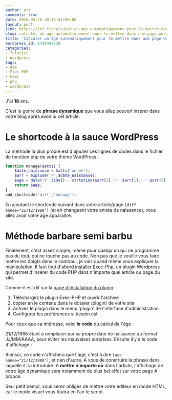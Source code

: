 ```yaml
---
author: art
comments: true
date: 2010-03-26 20:42:41+00:00
layout: post
link: https://irz.fr/calculer-un-age-automatiquement-pour-le-mettre-dans-une-page-wordpress/
slug: calculer-un-age-automatiquement-pour-le-mettre-dans-une-page-wordpress
title: 'Calculer un âge automatiquement pour le mettre dans une page wordpress '
wordpress_id: 1438447530
categories:
- Tutoriel
- Wordpress
tags:
- âge
- Exec-PHP
- html
- php
- wordpress
---
```


J'ai **18** ans.

C'est le genre de **phrase dynamique** que vous allez pouvoir insérer dans votre blog après avoir lu cet article.


# Le shortcode à la sauce WordPress


La méthode la plus propre est d'ajouter ces lignes de codes dans le fichier de fonction php de votre thème WordPress :



```php    
function monage($atts) {
	$date_naissance = $atts['annee'];
	$arr = explode('/',$date_naissance);
	$age = date('Y',time() - strtotime($arr[2].'-'.$arr[1].'-'.$arr[0])) - 1970;
	return $age;
}
add_shortcode('diff','monage');
```    



En ajoutant le shortcode suivant dans votre article/page `[diff annee="21/12/1988"]` (et en changeant votre année de naissance), vous allez avoir votre âge apparaître.



# Méthode barbare semi barbu


Finalement, c'est assez simple, même pour quelqu'un qui ne programme pas du tout, qui ne touche pas au code. Non pas que je veuille vous faire mettre les doigts dans le camboui, je vais quand même vous expliquer la manipulation. Il faut tout d'abord [installer Exec-Php](http://wordpress.org/extend/plugins/exec-php/), un plugin Wordpress qui permet d'insérer du code PHP dans n'importe quel article ou page du site.

Comme il est dit sur la [page d'installation du plugin](http://wordpress.org/extend/plugins/exec-php/installation/) :

1. Téléchargez le plugin Exec-PHP et ouvrir l'archive
2. copier en le contenu dans le dossier /plugin/ de votre site
3. Activez le plugin dans le menu 'plugin' de l'interface d'administration
4. Configurer les préférences si besoin est

Pour ceux que ca intéresse, voici **le code** du calcul de l'âge :



21/12/1988 étant à remplacer par sa propre date de naissance au format JJ/MM/AAAA, pour éviter les mauvaises surprises. Ensuite il y a le code d'affichage :



Biensûr, ce code n'affichera que l'âge, c'est à dire `[age annee="21/12/1988"]`, et rien d'autre. A vous de construire la phrase dans laquelle il ira introduire. A **mettre n'importe où** dans l'article, l'affichage de votre âge dynamique sera notamment du plus bel effet sur votre page A propos.

Seul petit bémol, vous serez obligés de mettre votre éditeur en mode HTML, car le mode visuel vous foutra en l'air le script.

